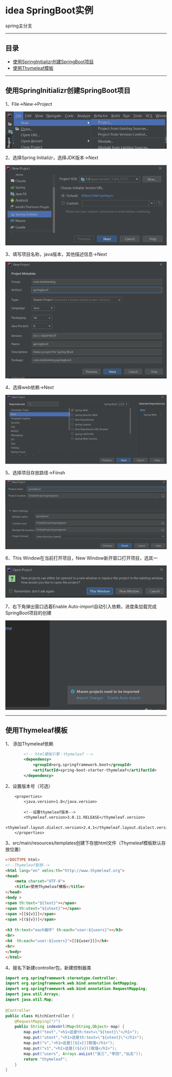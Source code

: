 # idea SpringBoot实例
spring主分支
****
## 目录
* [使用SpringInitializr创建SpringBoot项目](#使用SpringInitializr创建SpringBoot项目)
* [使用Thymeleaf模板](#使用Thymeleaf模板)  
****
使用SpringInitializr创建SpringBoot项目
------
1、File→New→Project 

![图片1](assets/1.png)

2、选择Spring Initializr，选择JDK版本→Next  

![图片2](assets/2.png)

3、填写项目名称，java版本，其他描述信息→Next     

![图片3](assets/3.png)

4、选择web依赖→Next   

![图片4](assets/4.png)

5、选择项目存放路径→Fiinsh

![图片5](assets/5.png)

6、This Window在当前打开项目，New Window新开窗口打开项目，选其一

![图片6](assets/6.png)

7、右下角弹出窗口选着Enable Auto-import自动引入依赖，进度条加载完成SpringBoot项目的创建

![图片7](assets/7.png)
****
使用Thymeleaf模板
------

1、 添加Thymeleaf依赖

```xml
        <!-- html模板引擎：thymeleaf -->
        <dependency>
            <groupId>org.springframework.boot</groupId>
            <artifactId>spring-boot-starter-thymeleaf</artifactId>
        </dependency>
```

2、设置版本号（可选）

```xm
	<properties>
        <java.version>1.8</java.version>
        
        <!--设置thymeleaf版本-->
        <thymeleaf.version>3.0.11.RELEASE</thymeleaf.version>
        <thymeleaf.layout.dialect.version>2.4.1</thymeleaf.layout.dialect.version>
    </properties>
```

3、src/main/resources/templates创建下存放html文件（Thymeleaf模板默认存放位置）

```html
<!DOCTYPE html>
<!--Thymeleaf联想-->
<html lang="en" xmlns:th="http://www.thymeleaf.org">
<head>
    <meta charset="UTF-8">
    <title>使用Thymeleaf模板</title>
</head>
<body >
<span th:text="${text}"></span>
<span th:utext="${utext}"></span>
<span >[[${v}]]</span>
<span >[(${v})]</span>

<h3 th:text="each循环" th:each="user:${users}"></h3>
<br>
<h4  th:each="user:${users}">[[${user}]]</h4>
<br>
</body>
</html>
```

4、报名下新建controller包，新建控制器类

```java
import org.springframework.stereotype.Controller;
import org.springframework.web.bind.annotation.GetMapping;
import org.springframework.web.bind.annotation.RequestMapping;
import java.util.Arrays;
import java.util.Map;

@Controller
public class HitchController {
    @RequestMapping("/")
    public String indexUrl(Map<String,Object> map) {
        map.put("text","<h1>这是th:text=\"${text}\"</h1>");
        map.put("utext","<h1>这是th:text=\"${utext}\"</h1>");
        map.put("v","<h1>这是[[${v}]]取值</h1>");
        map.put("v1","<h1>这是[(${v})]取值</h1>");
        map.put("users", Arrays.asList("张三","李四","仙五"));
        return "thymeleaf";
    }
}
```

